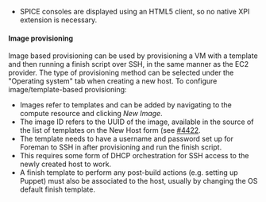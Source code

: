 
* SPICE consoles are displayed using an HTML5 client, so no native XPI extension is necessary.

#### Image provisioning

Image based provisioning can be used by provisioning a VM with a template and then running a finish script over SSH, in the same manner as the EC2 provider.  The type of provisioning method can be selected under the "Operating system" tab when creating a new host.  To configure image/template-based provisioning:

* Images refer to templates and can be added by navigating to the compute resource and clicking *New Image*.
* The image ID refers to the UUID of the image, available in the source of the list of templates on the New Host form (see [#4422](http://projects.theforeman.org/issues/4422).
* The template needs to have a username and password set up for Foreman to SSH in after provisioning and run the finish script.
* This requires some form of DHCP orchestration for SSH access to the newly created host to work.
* A finish template to perform any post-build actions (e.g. setting up Puppet) must also be associated to the host, usually by changing the OS default finish template.
